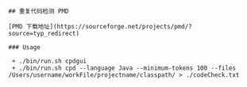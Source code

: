 
	## 重复代码检测 PMD

    [PMD 下载地址](https://sourceforge.net/projects/pmd/?source=typ_redirect)

    ### Usage

     + ./bin/run.sh cpdgui
     + ./bin/run.sh cpd --language Java --minimum-tokens 100 --files /Users/username/workFile/projectname/classpath/ > ./codeCheck.txt

